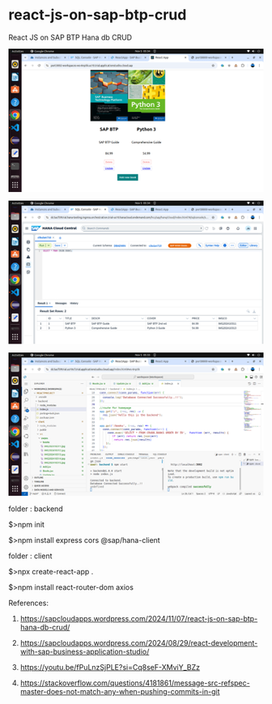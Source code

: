 # react-js-on-sap-btp-crud
React JS on SAP BTP Hana db CRUD

![alt text](https://github.com/jenizar/react-js-on-sap-btp-crud/blob/main/screenshot/pic1.png)

![alt text](https://github.com/jenizar/react-js-on-sap-btp-crud/blob/main/screenshot/pic2.png)

![alt text](https://github.com/jenizar/react-js-on-sap-btp-crud/blob/main/screenshot/pic3.png)

folder : backend

$>npm init

$>npm install express cors @sap/hana-client

folder : client

$>npx create-react-app .

$>npm install react-router-dom axios

References:

1. https://sapcloudapps.wordpress.com/2024/11/07/react-js-on-sap-btp-hana-db-crud/
   
2. https://sapcloudapps.wordpress.com/2024/08/29/react-development-with-sap-business-application-studio/
   
3. https://youtu.be/fPuLnzSjPLE?si=Cq8seF-XMviY_BZz
   
4. https://stackoverflow.com/questions/4181861/message-src-refspec-master-does-not-match-any-when-pushing-commits-in-git
